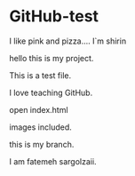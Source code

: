 # GitHub-test

I like pink and pizza....
I`m shirin

hello this is my project.

This is a test file.

I love teaching GitHub.

open index.html

images included.

this is my branch.

I am fatemeh sargolzaii.
